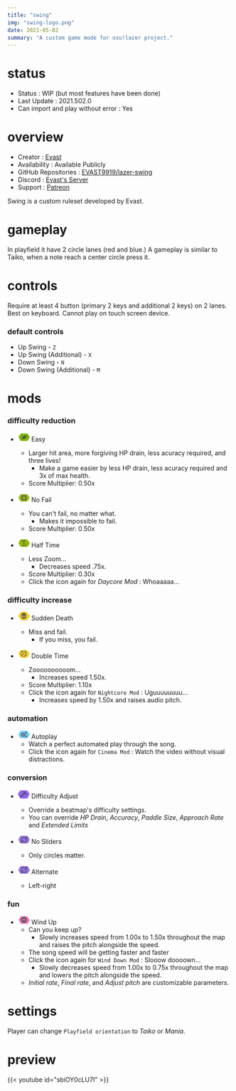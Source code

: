 ```yaml
---
title: "swing"
img: "swing-logo.png"
date: 2021-05-02
summary: "A custom game mode for osu!lazer project."
---
```


# status

- Status : WIP (but most features have been done)
- Last Update : 2021.502.0
- Can import and play without error : Yes

# overview

- Creator : [Evast](https://github.com/EVAST9919)
- Availability : Available Publicly
- GitHub Repositories : [EVAST9919/lazer-swing](https://github.com/EVAST9919/lazer-swing)
- Discord : [Evast's Server](https://discord.com/invite/7Y8GXAa)
- Support : [Patreon](https://patreon.com/evast)

Swing is a custom ruleset developed by Evast.

# gameplay

In playfield it have 2 circle lanes (red and blue.) A gameplay is similar to Taiko, when a note reach a center circle press it.

# controls

Require at least 4 button (primary 2 keys and additional 2 keys) on 2 lanes. Best on keyboard. Cannot play on touch screen device.

### default controls

- Up Swing - `Z`
- Up Swing (Additional) - `X`
- Down Swing - `N`
- Down Swing (Additional) - `M`

# mods

### difficulty reduction

- ![Easy Icon](mod-icon/easy-mod.png) Easy
  - Larger hit area, more forgiving HP drain, less acuracy required, and three lives!
    - Make a game easier by less HP drain, less acuracy required and 3x of max health.
  - Score Multiplier: 0.50x

- ![No Fail Icon](mod-icon/no-fail-mod.png) No Fail
  - You can't fail, no matter what.
    - Makes it impossible to fail.
  - Score Multiplier: 0.50x

- ![Half Time Icon](mod-icon/half-time-mod.png) Half Time
  - Less Zoom...
    - Decreases speed .75x.
  - Score Multiplier: 0.30x
  - Click the icon again for *Daycore Mod* : Whoaaaaa...

### difficulty increase

- ![Sudden Death Icon](mod-icon/sudden-death-mod.png) Sudden Death
  - Miss and fail.
    - If you miss, you fail.

- ![Double Time Icon](mod-icon/double-time-mod.png) Double Time
  - Zoooooooooom...
    - Increases speed 1.50x.
  - Score Multiplier: 1.10x
  - Click the icon again for `Nightcore Mod` : Uguuuuuuuu...
    - Increases speed by 1.50x and raises audio pitch.

### automation

- ![Autoplay Icon](mod-icon/autoplay-mod.png) Autoplay
  - Watch a perfect automated play through the song.
  - Click the icon again for `Cinema Mod` : Watch the video without visual distractions.

### conversion

- ![Difficulty Adjust Icon](mod-icon/difficulty-adjust-mod.png) Difficulty Adjust
  - Override a beatmap's difficulty settings.
  - You can override *HP Drain*, *Accuracy*, *Paddle Size*, *Approach Rate* and *Extended Limits*

- ![No Sliders Icon](mod-icon/alternate-mod.png) No Sliders
  - Only circles matter.

- ![Alternate Icon](mod-icon/alternate-mod.png) Alternate
  - Left-right

### fun

- ![Wind Up Icon](mod-icon/wind-up-mod.png) Wind Up
  - Can you keep up?
    - Slowly increases speed from 1.00x to 1.50x throughout the map and raises the pitch alongside the speed.
  - The song speed will be getting faster and faster
  - Click the icon again for `Wind Down Mod` : Slooow doooown...
    - Slowly decreases speed from 1.00x to 0.75x throughout the map and lowers the pitch alongside the speed.
  - *Initial rate*, *Final rate*, and *Adjust pitch* are customizable parameters.

# settings

Player can change `Playfield orientation` to *Taiko* or *Mania*.

# preview

{{< youtube id="sbiOY0cLU7I" >}}
